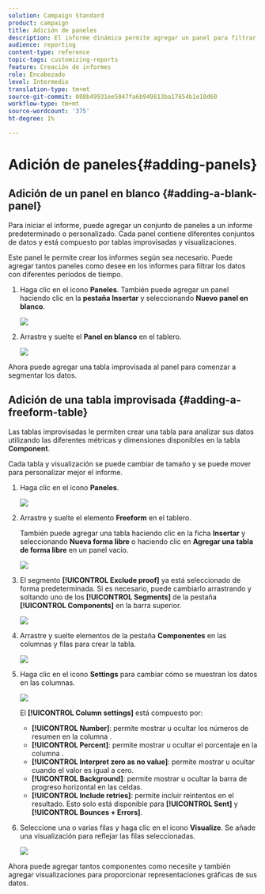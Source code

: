 ```yaml
---
solution: Campaign Standard
product: campaign
title: Adición de paneles
description: El informe dinámico permite agregar un panel para filtrar mejor los datos en función del período de tiempo elegido.
audience: reporting
content-type: reference
topic-tags: customizing-reports
feature: Creación de informes
role: Encabezado
level: Intermedio
translation-type: tm+mt
source-git-commit: 088b49931ee5047fa6b949813ba17654b1e10d60
workflow-type: tm+mt
source-wordcount: '375'
ht-degree: 1%

---
```



# Adición de paneles{#adding-panels}

## Adición de un panel en blanco {#adding-a-blank-panel}

Para iniciar el informe, puede agregar un conjunto de paneles a un informe predeterminado o personalizado. Cada panel contiene diferentes conjuntos de datos y está compuesto por tablas improvisadas y visualizaciones.

Este panel le permite crear los informes según sea necesario. Puede agregar tantos paneles como desee en los informes para filtrar los datos con diferentes períodos de tiempo.

1. Haga clic en el icono **Paneles**. También puede agregar un panel haciendo clic en la **pestaña Insertar** y seleccionando **Nuevo panel en blanco**.

   ![](assets/dynamic_report_panel_1.png)

1. Arrastre y suelte el **Panel en blanco** en el tablero.

   ![](assets/dynamic_report_panel.png)

Ahora puede agregar una tabla improvisada al panel para comenzar a segmentar los datos.

## Adición de una tabla improvisada {#adding-a-freeform-table}

Las tablas improvisadas le permiten crear una tabla para analizar sus datos utilizando las diferentes métricas y dimensiones disponibles en la tabla **Component**.

Cada tabla y visualización se puede cambiar de tamaño y se puede mover para personalizar mejor el informe.

1. Haga clic en el icono **Paneles**.

   ![](assets/dynamic_report_panel_1.png)

1. Arrastre y suelte el elemento **Freeform** en el tablero.

   También puede agregar una tabla haciendo clic en la ficha **Insertar** y seleccionando **Nueva forma libre** o haciendo clic en **Agregar una tabla de forma libre** en un panel vacío.

   ![](assets/dynamic_report_panel_2.png)

1. El segmento **[!UICONTROL Exclude proof]** ya está seleccionado de forma predeterminada. Si es necesario, puede cambiarlo arrastrando y soltando uno de los **[!UICONTROL Segments]** de la pestaña **[!UICONTROL Components]** en la barra superior.

   ![](assets/dynamic_report_panel_3.png)

1. Arrastre y suelte elementos de la pestaña **Componentes** en las columnas y filas para crear la tabla.

   ![](assets/dynamic_report_freeform_3.png)

1. Haga clic en el icono **Settings** para cambiar cómo se muestran los datos en las columnas.

   ![](assets/dynamic_report_freeform_4.png)

   El **[!UICONTROL Column settings]** está compuesto por:

   * **[!UICONTROL Number]**: permite mostrar u ocultar los números de resumen en la columna .
   * **[!UICONTROL Percent]**: permite mostrar u ocultar el porcentaje en la columna .
   * **[!UICONTROL Interpret zero as no value]**: permite mostrar u ocultar cuando el valor es igual a cero.
   * **[!UICONTROL Background]**: permite mostrar u ocultar la barra de progreso horizontal en las celdas.
   * **[!UICONTROL Include retries]**: permite incluir reintentos en el resultado. Esto solo está disponible para **[!UICONTROL Sent]** y **[!UICONTROL Bounces + Errors]**.

1. Seleccione una o varias filas y haga clic en el icono **Visualize**. Se añade una visualización para reflejar las filas seleccionadas.

   ![](assets/dynamic_report_freeform_5.png)

Ahora puede agregar tantos componentes como necesite y también agregar visualizaciones para proporcionar representaciones gráficas de sus datos.
